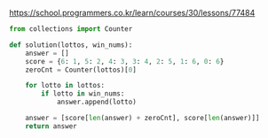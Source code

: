 https://school.programmers.co.kr/learn/courses/30/lessons/77484

```python
from collections import Counter

def solution(lottos, win_nums):
    answer = []
    score = {6: 1, 5: 2, 4: 3, 3: 4, 2: 5, 1: 6, 0: 6}
    zeroCnt = Counter(lottos)[0]

    for lotto in lottos:
        if lotto in win_nums:
            answer.append(lotto)

    answer = [score[len(answer) + zeroCnt], score[len(answer)]]
    return answer
```